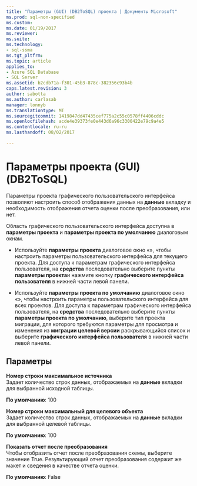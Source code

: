 ```yaml
---
title: "Параметры (GUI) (DB2ToSQL) проекта | Документы Microsoft"
ms.prod: sql-non-specified
ms.custom: 
ms.date: 01/19/2017
ms.reviewer: 
ms.suite: 
ms.technology:
- sql-ssma
ms.tgt_pltfrm: 
ms.topic: article
applies_to:
- Azure SQL Database
- SQL Server
ms.assetid: b2cdb71a-f301-45b3-878c-382356c93b4b
caps.latest.revision: 3
author: sabotta
ms.author: carlasab
manager: lonnyb
ms.translationtype: MT
ms.sourcegitcommit: 1419847dd47435cef775a2c55c0578ff4406cddc
ms.openlocfilehash: acde4e39373fe0e443d6a96c3300422e79c9a4e5
ms.contentlocale: ru-ru
ms.lasthandoff: 08/02/2017

---
```

# <a name="project-settings-gui-db2tosql"></a>Параметры проекта (GUI) (DB2ToSQL)
Параметры проекта графического пользовательского интерфейса позволяют настроить способ отображения данных на **данные** вкладку и необходимость отображения отчета оценки после преобразования, или нет.  
  
Область графического пользовательского интерфейса доступна в **параметры проекта** и **параметры проекта по умолчанию** диалоговым окнам.  
  
-   Используйте **параметры проекта** диалоговое окно «», чтобы настроить параметры пользовательского интерфейса для текущего проекта. Для доступа к параметрам графического интерфейса пользователя, на **средства** последовательно выберите пункты **параметры проекта**и нажмите кнопку **графического интерфейса пользователя** в нижней части левой панели.  
  
-   Используйте **параметры проекта по умолчанию** диалоговое окно «», чтобы настроить параметры пользовательского интерфейса для всех проектов. Для доступа к параметрам графического интерфейса пользователя, на **средства** последовательно выберите пункты **параметры проекта по умолчанию**, выберите тип проекта миграции, для которого требуются параметры для просмотра и изменения из **миграции целевой версии** раскрывающийся список и выберите **графического интерфейса пользователя** в нижней части левой панели.  
  
## <a name="options"></a>Параметры  
**Номер строки максимальное источника**  
Задает количество строк данных, отображаемых на **данные** вкладки для выбранной исходной таблицы.  
  
**По умолчанию**: 100  
  
**Номер строки максимальный для целевого объекта**  
Задает количество строк данных, отображаемых на **данные** вкладки для выбранной целевой таблицы.  
  
**По умолчанию**: 100  
  
**Показать отчет после преобразования**  
Чтобы отобразить отчет после преобразования схемы, выберите значение True. Результирующий отчет преобразования содержит же макет и сведения в качестве отчета оценки.  
  
**По умолчанию**: False  
  

